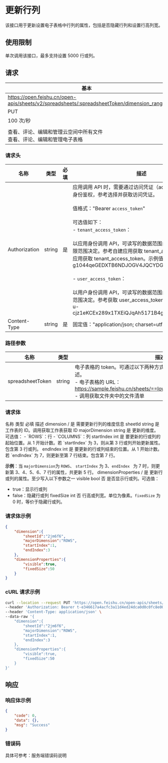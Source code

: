 # 更新行列

该接口用于更新设置电子表格中行列的属性，包括是否隐藏行列和设置行高列宽。

## 使用限制
单次调用该接口，最多支持设置 5000 行或列。

## 请求
| 基本 |  |
| --- | --- |
| https://open.feishu.cn/open-apis/sheets/v2/spreadsheets/:spreadsheetToken/dimension_range |
| PUT |
| 100 次/秒 |
|  |
| 查看、评论、编辑和管理云空间中所有文件<br>查看、评论、编辑和管理电子表格 |


### 请求头
| 名称 | 类型 | 必填 | 描述 |
| --- | --- | --- | --- |
| Authorization | string | 是 | 应用调用 API 时，需要通过访问凭证（access_token）进行身份鉴权，参考选择并获取访问凭证。<br><br>值格式："Bearer `access_token`"<br> <br>可选值如下：<br>- `tenant_access_token`：<br> <br> 以应用身份调用 API，可读写的数据范围由应用自身的数据权限范围决定。参考自建应用获取 tenant_access_token或商店应用获取 tenant_access_token。示例值："Bearer t-g1044qeGEDXTB6NDJOGV4JQCYDGHRBARFTGT1234"<br> <br>- `user_access_token`：<br> <br> 以用户身份调用 API，可读写的数据范围由用户的的数据权限范围决定。参考获取 user_access_token。示例值："Bearer u-cjz1eKCEx289x1TXEiQJqAh5171B4gDHPq00l0GE1234" |
| Content-Type | string | 是 | 固定值："application/json; charset=utf-8" |



### 路径参数
| 名称 | 类型 | 描述 |
| --- | --- | --- |
| spreadsheetToken | string | 电子表格的 token。可通过以下两种方式获取。了解更多，参考电子表格概述。<br>- 电子表格的 URL：https://sample.feishu.cn/sheets/==Iow7sNNEphp3WbtnbCscPqabcef==<br>- 调用获取文件夹中的文件清单 |

 

### 请求体  

<md-dt-table>
  <md-dt-thead>
    <md-dt-tr>
      <md-dt-th style="width: 25%;">名称</md-dt-th>
      <md-dt-th style="width: 15%;">类型</md-dt-th>
      <md-dt-th style="width: 12%;">必填</md-dt-th>
      <md-dt-th>描述</md-dt-th>
    </md-dt-tr>
  </md-dt-thead>
  <md-dt-tbody>
    <md-dt-tr level="0">
      <md-dt-td>dimension</md-dt-td>
      <md-dt-td>/</md-dt-td>
      <md-dt-td>是</md-dt-td>
      <md-dt-td>需要更新行列的维度信息</md-dt-td>
    </md-dt-tr>
    <md-dt-tr level="1">
      <md-dt-td>sheetId</md-dt-td>
      <md-dt-td>string</md-dt-td>
      <md-dt-td>是</md-dt-td>
      <md-dt-td>工作表的 ID。调用获取工作表获取 ID</md-dt-td>
    </md-dt-tr>
    <md-dt-tr level="1">
      <md-dt-td>majorDimension</md-dt-td>
      <md-dt-td>string</md-dt-td>
      <md-dt-td>是</md-dt-td>
      <md-dt-td>更新的维度。可选值：
- `ROWS`：行
- `COLUMNS`：列</md-dt-td>
    </md-dt-tr>
    <md-dt-tr level="1">
      <md-dt-td>startIndex</md-dt-td>
      <md-dt-td>int</md-dt-td>
      <md-dt-td>是</md-dt-td>
      <md-dt-td>要更新的行或列的起始位置。从 1 开始计数。若 `startIndex` 为 3，则从第 3 行或列开始更新属性。包含第 3 行或列。</md-dt-td>
    </md-dt-tr>
    <md-dt-tr level="1">
      <md-dt-td>endIndex</md-dt-td>
      <md-dt-td>int</md-dt-td>
      <md-dt-td>是</md-dt-td>
      <md-dt-td>要更新的行或列结束的位置。从 1 开始计数。若 `endIndex` 为 7，则更新至第 7 行结束。包含第 7 行。

**示例**：当 `majorDimension`为 `ROWS`、 `startIndex` 为 3、`endIndex ` 为 7 时，则更新第 3、4、5、6、7 行的属性，共更新 5 行。</md-dt-td>
    </md-dt-tr>
    <md-dt-tr level="0">
      <md-dt-td>dimensionProperties</md-dt-td>
      <md-dt-td>/</md-dt-td>
      <md-dt-td>是</md-dt-td>
      <md-dt-td>更新行或列的属性。至少写入以下参数之一</md-dt-td>
    </md-dt-tr>
    <md-dt-tr level="1">
      <md-dt-td>visible</md-dt-td>
      <md-dt-td>bool</md-dt-td>
      <md-dt-td>否</md-dt-td>
      <md-dt-td>是否显示行或列。可选值：
- true：显示行或列
- false：隐藏行或列</md-dt-td>
    </md-dt-tr>
    <md-dt-tr level="1">
      <md-dt-td>fixedSize</md-dt-td>
      <md-dt-td>int</md-dt-td>
      <md-dt-td>否</md-dt-td>
      <md-dt-td>行高或列宽。单位为像素。`fixedSize` 为 0 时，等价于隐藏行或列。</md-dt-td>
    </md-dt-tr>
  </md-dt-tbody>
</md-dt-table>


### 请求体示例    
```json
{
    "dimension":{
        "sheetId":"2jm6f6",
        "majorDimension":"ROWS",
        "startIndex":1,
        "endIndex":3
    },
    "dimensionProperties":{
        "visible":true,
        "fixedSize":50
    }
}
```
###  cURL 请求示例
```BASH
curl --location --request PUT 'https://open.feishu.cn/open-apis/sheets/v2/spreadsheets/shtcngNygNfuqhxTBf588jwgWbJ/dimension_range' \
--header 'Authorization: Bearer t-e346617a4acfc3a11d4ed24dca0d0c0fc8e0067e' \
--header 'Content-Type: application/json' \
--data-raw '{
    "dimension":{
        "sheetId":"2jm6f6",
        "majorDimension":"ROWS",
        "startIndex":1,
        "endIndex":3
    },
    "dimensionProperties":{
        "visible":true,
        "fixedSize":50
    }
}'
```

## 响应  

 ### 响应体示例    
```json
{
    "code": 0,
    "data": {},
    "msg": "Success"
}
```

### 错误码

具体可参考：服务端错误码说明
